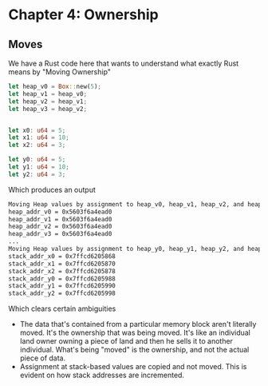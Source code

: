# Chapter 4: Ownership

## Moves

We have a Rust code here that wants to understand what exactly Rust means by "Moving Ownership"

```rust
let heap_v0 = Box::new(5);
let heap_v1 = heap_v0;
let heap_v2 = heap_v1;
let heap_v3 = heap_v2;


let x0: u64 = 5;
let x1: u64 = 10;
let x2: u64 = 3;

let y0: u64 = 5;
let y1: u64 = 10;
let y2: u64 = 3;
```

Which produces an output

```bash
Moving Heap values by assignment to heap_v0, heap_v1, heap_v2, and heap_v3
heap_addr_v0 = 0x5603f6a4ead0
heap_addr_v1 = 0x5603f6a4ead0
heap_addr_v2 = 0x5603f6a4ead0
heap_addr_v3 = 0x5603f6a4ead0
...
Moving Heap values by assignment to heap_y0, heap_y1, heap_y2, and heap_y3
stack_addr_x0 = 0x7ffcd6205868
stack_addr_x1 = 0x7ffcd6205870
stack_addr_x2 = 0x7ffcd6205878
stack_addr_y0 = 0x7ffcd6205988
stack_addr_y1 = 0x7ffcd6205990
stack_addr_y2 = 0x7ffcd6205998
```
Which clears certain ambiguities
- The data that's contained from a particular memory block aren't literally moved. It's the ownership that was being moved. It's like an individual land owner owning a piece of land and then he sells it to another individual. What's being "moved" is the ownership, and not the actual piece of data.
- Assignment at stack-based values are copied and not moved. This is evident on how stack addresses are incremented.
